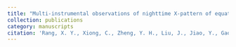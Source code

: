 ```yaml
---
title: "Multi-instrumental observations of nighttime X-pattern of equatorial ionization anomaly during magnetically quiet time: case study"
collection: publications
category: manuscripts
citation: 'Rang, X. Y., Xiong, C., Zheng, Y. H., Liu, J., Jiao, Y., Gao, S. Z., <strong>Huang, Y. Y.</strong>, Wan, X., and Yin, F. (2025). Multi-instrumental observations of nighttime X-pattern of equatorial ionization anomaly during magnetically quiet time: case study. Earth Planet. Phys., 9(2), 1–14.  <a href="https://doi.org/10.26464/epp2024072" target="_blank" rel="noopener">https://doi.org/10.26464/epp2024072</a>'
---
```

